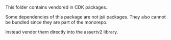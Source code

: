 This folder contains vendored in CDK packages.

Some dependencies of this package are not jsii packages.
They also cannot be bundled since they are part of the monorepo.

Instead vendor them directly into the assertv2 library.
